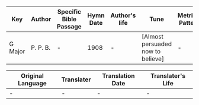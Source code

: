 Key | Author   | Specific Bible Passage     |Hymn Date |Author's life |Tune |Metrical Pattern   |Composer/Source
-- | --------- | ---------------------------|----------|--------------|-----|-------------------|-------------  
G Major |P. P. B. |- |1908 |- |[Almost persuaded now to believe] |- |P. P. Bliss

Original Language | Translater | Translation Date   | Translater's Life  
----------------- | --------- | --------------------|-------------     
\- |- |- |-
